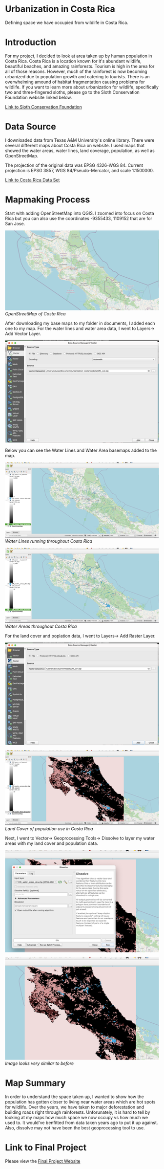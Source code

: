 # Urbanization in Costa Rica

Defining space we have occupied from wildlife in Costa Rica.

# Introduction 

For my project, I decided to look at area taken up by human population in Costa Rica. Costa Rica is a location known for it's abundant wildlife, beautiful beaches, and amazing rainforests. Tourism is high in the area for all of those reasons. However, much of the rainforest is now becoming urbanized due to population growth and catering to tourists. There is an overwhelming amound of habitat fragmentation causing problems for wildlife. If you want to learn more about urbanization for wildlife, specifically two and three-fingered sloths, please go to the Sloth Conservation Foundation website linked below. 

[Link to Sloth Conservation Foundation](https://slothconservation.org/urban-sloth-project-the-impacts-of-habitat-disturbance/)

# Data Source 

I downloaded data from Texas A&M University's online library. There were several different maps about Costa Rica on website. I used maps that showed the water areas, water lines, land coverage, population, as well as OpenStreetMap. 

The projection of the original data was EPSG 4326-WGS 84. Current projection is EPSG 3857, WGS 84/Pseudo-Mercator, and scale 1:1500000.

[Link to Costa Rica Data Set](https://tamu.libguides.com/c.php?g=439384&p=2994027)

# Mapmaking Process

Start with adding OpenStreetMap into QGIS. I zoomed into focus on Costa Rica but you can also use the coordinates -9355433, 1109152 that are for San Jose. 

![OpenStreetMap](Screenshots/OpenStreetMap.png)
*OpenStreetMap of Costa Rica*

After downloading my base maps to my folder in documents, I added each one to my map. For the water lines and water area data, I went to Layers-> Add Vector Layer. 

![VectorLayer](Screenshots/Vector.png)

Below you can see the Water Lines and Water Area basemaps added to the map.

![Waterlines](<Screenshots/Water Lines.png>)
*Water Lines running throughout Costa Rica*

![WaterAreas](<Screenshots/Water Areas.png>)
*Water Areas throughout Costa Rica*

For the land cover and poplation data, I went to Layers-> Add Raster Layer.

![RasterLayer](Screenshots/Raster.png)

![LandCover](<Screenshots/Land Cover:Population.png>)
*Land Cover of population use in Costa Rica*

Next, I went to Vector-> Geoprocessing Tools-> Dissolve to layer my water areas with my land cover and population data. 

![Dissolve](Screenshots/Dissolve.png)

![LandCoverandWaterAreas](<Screenshots/Dissolve Preview.png>)
*Image looks very similar to before*


# Map Summary

In order to understand the space taken up, I wanted to show how the population has gotten closer to living near water areas which are hot spots for wildlife. Over the years, we have taken to major deforestation and building roads right through rainforests. Unforunately, it is hard to tell by looking at my maps how much space we now occupy vs how much we used to. It would've benfitted from data taken years ago to put it up against. Also, dissolve may not have been the best geoprocessing tool to use. 

# Link to Final Project

Please view the [Final Project Website](https://calu233.github.io/urbanization-costarica/)
